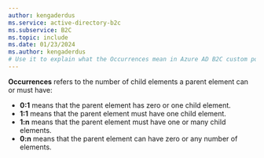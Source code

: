 ```yaml
---
author: kengaderdus
ms.service: active-directory-b2c
ms.subservice: B2C
ms.topic: include
ms.date: 01/23/2024
ms.author: kengaderdus
# Use it to explain what the Occurrences mean in Azure AD B2C custom policies".
---
```


**Occurrences** refers to the number of child elements a parent element can or must have: 

- **0:1** means that the parent element has zero or one child element.
- **1:1** means that the parent element must have one child element.
- **1:n** means that the parent element must have one or many child elements.
- **0:n** means that the parent element can have zero or any number of elements.